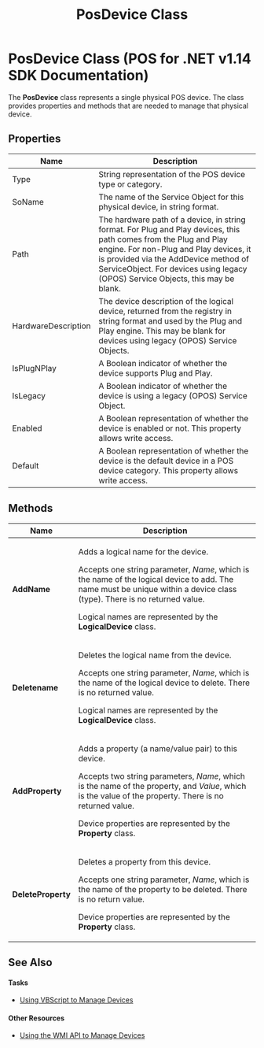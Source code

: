 ﻿---
title: PosDevice Class
description: PosDevice Class (POS for .NET v1.14 SDK Documentation)
ms.date: 03/03/2014
ms.topic: how-to
ms.custom: "pos-restored-from-archive"
---

# PosDevice Class (POS for .NET v1.14 SDK Documentation)

The **PosDevice** class represents a single physical POS device. The class provides properties and methods that are needed to manage that physical device.

## Properties

| Name                | Description                                                                                                                                                                                                                                                                             |
|---------------------|-----------------------------------------------------------------------------------------------------------------------------------------------------------------------------------------------------------------------------------------------------------------------------------------|
| Type                | String representation of the POS device type or category.                                                                                                                                                                                                                               |
| SoName              | The name of the Service Object for this physical device, in string format.                                                                                                                                                                                                              |
| Path                | The hardware path of a device, in string format. For Plug and Play devices, this path comes from the Plug and Play engine. For non-Plug and Play devices, it is provided via the AddDevice method of ServiceObject. For devices using legacy (OPOS) Service Objects, this may be blank. |
| HardwareDescription | The device description of the logical device, returned from the registry in string format and used by the Plug and Play engine. This may be blank for devices using legacy (OPOS) Service Objects.                                                                                      |
| IsPlugNPlay         | A Boolean indicator of whether the device supports Plug and Play.                                                                                                                                                                                                                       |
| IsLegacy            | A Boolean indicator of whether the device is using a legacy (OPOS) Service Object.                                                                                                                                                                                                      |
| Enabled             | A Boolean representation of whether the device is enabled or not. This property allows write access.                                                                                                                                                                                    |
| Default             | A Boolean representation of whether the device is the default device in a POS device category. This property allows write access.                                                                                                                                                       |

## Methods

<!-- markdownlint-disable MD033 -->
<table>
<colgroup>
<col />
<col />
</colgroup>
<thead>
<tr class="header">
<th><strong>Name</strong></th>
<th><strong>Description</strong></th>
</tr>
</thead>
<tbody>
<tr class="odd">
<td><p><strong>AddName</strong></p></td>
<td><p>Adds a logical name for the device.</p>
<p>Accepts one string parameter, <em>Name</em>, which is the name of the logical device to add. The name must be unique within a device class (type). There is no returned value.</p>
<p>Logical names are represented by the <strong>LogicalDevice</strong> class.</p></td>
</tr>
<tr class="even">
<td><p><strong>Deletename</strong></p></td>
<td><p>Deletes the logical name from the device.</p>
<p>Accepts one string parameter, <em>Name</em>, which is the name of the logical device to delete. There is no returned value.</p>
<p>Logical names are represented by the <strong>LogicalDevice</strong> class.</p></td>
</tr>
<tr class="odd">
<td><p><strong>AddProperty</strong></p></td>
<td><p>Adds a property (a name/value pair) to this device.</p>
<p>Accepts two string parameters, <em>Name</em>, which is the name of the property, and <em>Value</em>, which is the value of the property. There is no returned value.</p>
<p>Device properties are represented by the <strong>Property</strong> class.</p></td>
</tr>
<tr class="even">
<td><p><strong>DeleteProperty</strong></p></td>
<td><p>Deletes a property from this device.</p>
<p>Accepts one string parameter, <em>Name</em>, which is the name of the property to be deleted. There is no return value.</p>
<p>Device properties are represented by the <strong>Property</strong> class.</p></td>
</tr>
</tbody>
</table>
<!-- markdownlint-enable MD033 -->

## See Also

#### Tasks

- [Using VBScript to Manage Devices](using-vbscript-to-manage-devices.md)

#### Other Resources

- [Using the WMI API to Manage Devices](using-the-wmi-api-to-manage-devices.md)
